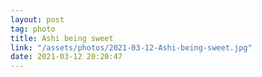 ```yaml
---
layout: post
tag: photo
title: Ashi being sweet
link: "/assets/photos/2021-03-12-Ashi-being-sweet.jpg"
date: 2021-03-12 20:20:47
---
```


